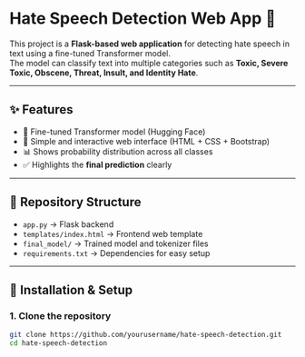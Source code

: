 # Hate Speech Detection Web App 🚀

This project is a **Flask-based web application** for detecting hate speech in text using a fine-tuned Transformer model.  
The model can classify text into multiple categories such as **Toxic, Severe Toxic, Obscene, Threat, Insult, and Identity Hate**.

---

## ✨ Features
- 🧠 Fine-tuned Transformer model (Hugging Face)  
- 🎨 Simple and interactive web interface (HTML + CSS + Bootstrap)  
- 📊 Shows probability distribution across all classes  
- ✅ Highlights the **final prediction** clearly  

---

## 📂 Repository Structure
- `app.py` → Flask backend  
- `templates/index.html` → Frontend web template  
- `final_model/` → Trained model and tokenizer files  
- `requirements.txt` → Dependencies for easy setup  

---

## 🚀 Installation & Setup

### 1. Clone the repository
```bash
git clone https://github.com/yourusername/hate-speech-detection.git
cd hate-speech-detection
